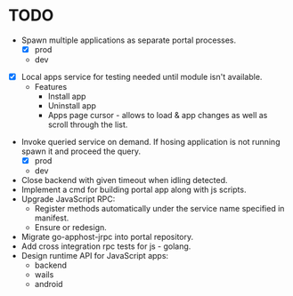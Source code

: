 # TODO

* Spawn multiple applications as separate portal processes.
  * [x] prod
  * dev
* [x] Local apps service for testing needed until module isn't available.
  * Features
    * Install app
    * Uninstall app
    * Apps page cursor - allows to load & app changes as well as scroll through the list.
* Invoke queried service on demand. If hosing application is not running spawn it and proceed the query.
  * [x] prod
  * dev
* Close backend with given timeout when idling detected.
* Implement a cmd for building portal app along with js scripts.
* Upgrade JavaScript RPC:
  * Register methods automatically under the service name specified in manifest.
  * Ensure or redesign. 
* Migrate go-apphost-jrpc into portal repository.
* Add cross integration rpc tests for js - golang.
* Design runtime API for JavaScript apps:
  * backend
  * wails
  * android
